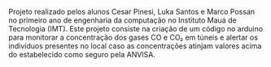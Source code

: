 Projeto realizado pelos alunos Cesar Pinesi, Luka Santos e Marco Possan no primeiro ano de engenharia da computação no Instituto Mauá de Tecnologia (IMT). Este projeto consiste na criação de um código no arduino para monitorar a concentração dos gases CO e CO₂ em túneis
e alertar os indivíduos presentes no local caso as concentrações atinjam valores acima do estabelecido como seguro pela ANVISA.
